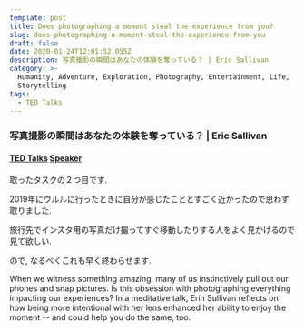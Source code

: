 ```yaml
---
template: post
title: Does photographing a moment steal the experience from you?
slug: does-photographing-a-moment-steal-the-experience-from-you
draft: false
date: 2020-01-24T12:01:52.055Z
description: 写真撮影の瞬間はあなたの体験を奪っている？ | Eric Sallivan
category: >-
  Humanity, Adventure, Exploration, Photography, Entertainment, Life,
  Storytelling
tags:
  - TED Talks
---
```

### 写真撮影の瞬間はあなたの体験を奪っている？ | Eric Sallivan

#### [TED Talks](https://www.ted.com/talks/erin_sullivan_does_photographing_a_moment_steal_the_experience_from_you)  [Speaker](https://www.ted.com/speakers/erin_sullivan)

取ったタスクの２つ目です.

2019年にウルルに行ったときに自分が感じたこととすごく近かったので思わず取りました.

旅行先でインスタ用の写真だけ撮ってすぐ移動したりする人をよく見かけるので見て欲しい. 

ので, なるべくこれも早く終わらせます.

When we witness something amazing, many of us instinctively pull out our phones and snap pictures. Is this obsession with photographing everything impacting our experiences? In a meditative talk, Erin Sullivan reflects on how being more intentional with her lens enhanced her ability to enjoy the moment -- and could help you do the same, too.
